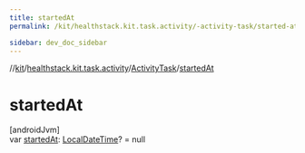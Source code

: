 ```yaml
---
title: startedAt
permalink: /kit/healthstack.kit.task.activity/-activity-task/started-at.html

sidebar: dev_doc_sidebar
---
```

//[kit](../../../index.html)/[healthstack.kit.task.activity](../index.html)/[ActivityTask](index.html)/[startedAt](started-at.html)



# startedAt



[androidJvm]\
var [startedAt](started-at.html): [LocalDateTime](https://developer.android.com/reference/kotlin/java/time/LocalDateTime.html)? = null




